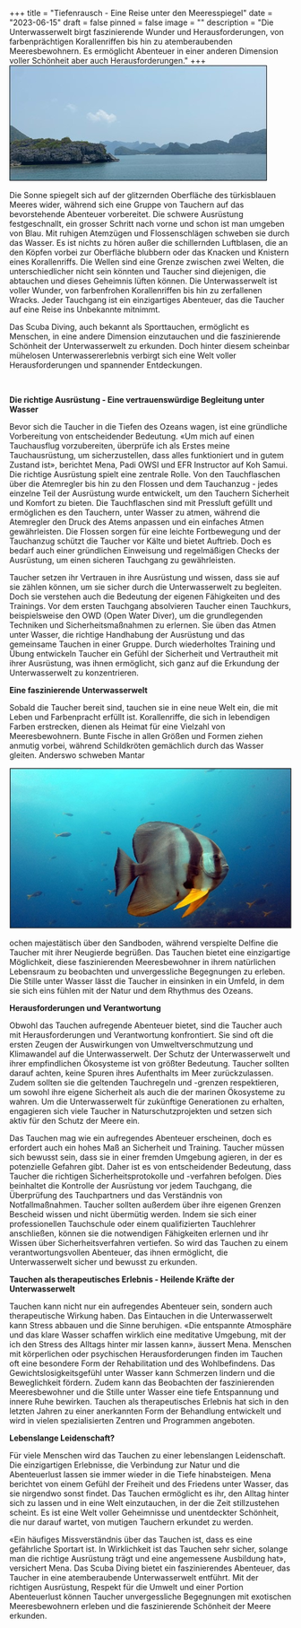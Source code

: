 +++
title = "Tiefenrausch - Eine Reise unter den Meeresspiegel"
date = "2023-06-15"
draft = false
pinned = false
image = ""
description = "Die Unterwasserwelt birgt faszinierende Wunder und Herausforderungen, von farbenprächtigen Korallenriffen bis hin zu atemberaubenden Meeresbewohnern. Es ermöglicht Abenteuer in einer anderen Dimension voller Schönheit aber auch Herausforderungen."
+++
![Thailands Meere ziehen Jahr für Jahr Touristen ins Land in Süd-Ostasien. Bild aus eigener Quelle](thailand-bild-1.jpg)

Die Sonne spiegelt sich auf der glitzernden Oberfläche des türkisblauen Meeres wider, während sich eine Gruppe von Tauchern auf das bevorstehende Abenteuer vorbereitet. Die schwere Ausrüstung festgeschnallt, ein grosser Schritt nach vorne und schon ist man umgeben von Blau. Mit ruhigen Atemzügen und Flossenschlägen schweben sie durch das Wasser. Es ist nichts zu hören außer die schillernden Luftblasen, die an den Köpfen vorbei zur Oberfläche blubbern oder das Knacken und Knistern eines Korallenriffs. Die Wellen sind eine Grenze zwischen zwei Welten, die unterschiedlicher nicht sein könnten und Taucher sind diejenigen, die abtauchen und dieses Geheimnis lüften können. Die Unterwasserwelt ist voller Wunder, von farbenfrohen Korallenriffen bis hin zu zerfallenen Wracks. Jeder Tauchgang ist ein einzigartiges Abenteuer, das die Taucher auf eine Reise ins Unbekannte mitnimmt.

Das Scuba Diving, auch bekannt als Sporttauchen, ermöglicht es Menschen, in eine andere Dimension einzutauchen und die faszinierende Schönheit der Unterwasserwelt zu erkunden. Doch hinter diesem scheinbar mühelosen Unterwassererlebnis verbirgt sich eine Welt voller Herausforderungen und spannender Entdeckungen.

 

**Die richtige Ausrüstung - Eine vertrauenswürdige Begleitung unter Wasser**

Bevor sich die Taucher in die Tiefen des Ozeans wagen, ist eine gründliche Vorbereitung von entscheidender Bedeutung. «Um mich auf einen Tauchausflug vorzubereiten, überprüfe ich als Erstes meine Tauchausrüstung, um sicherzustellen, dass alles funktioniert und in gutem Zustand ist», berichtet Mena, Padi OWSI und EFR Instructor auf Koh Samui. Die richtige Ausrüstung spielt eine zentrale Rolle. Von den Tauchflaschen über die Atemregler bis hin zu den Flossen und dem Tauchanzug - jedes einzelne Teil der Ausrüstung wurde entwickelt, um den Tauchern Sicherheit und Komfort zu bieten. Die Tauchflaschen sind mit Pressluft gefüllt und ermöglichen es den Tauchern, unter Wasser zu atmen, während die Atemregler den Druck des Atems anpassen und ein einfaches Atmen gewährleisten. Die Flossen sorgen für eine leichte Fortbewegung und der Tauchanzug schützt die Taucher vor Kälte und bietet Auftrieb. Doch es bedarf auch einer gründlichen Einweisung und regelmäßigen Checks der Ausrüstung, um einen sicheren Tauchgang zu gewährleisten.

Taucher setzen ihr Vertrauen in ihre Ausrüstung und wissen, dass sie auf sie zählen können, um sie sicher durch die Unterwasserwelt zu begleiten. Doch sie verstehen auch die Bedeutung der eigenen Fähigkeiten und des Trainings. Vor dem ersten Tauchgang absolvieren Taucher einen Tauchkurs, beispielsweise den OWD (Open Water Diver), um die grundlegenden Techniken und Sicherheitsmaßnahmen zu erlernen. Sie üben das Atmen unter Wasser, die richtige Handhabung der Ausrüstung und das gemeinsame Tauchen in einer Gruppe. Durch wiederholtes Training und Übung entwickeln Taucher ein Gefühl der Sicherheit und Vertrautheit mit ihrer Ausrüstung, was ihnen ermöglicht, sich ganz auf die Erkundung der Unterwasserwelt zu konzentrieren.

**Eine faszinierende Unterwasserwelt**

Sobald die Taucher bereit sind, tauchen sie in eine neue Welt ein, die mit Leben und Farbenpracht erfüllt ist. Korallenriffe, die sich in lebendigen Farben erstrecken, dienen als Heimat für eine Vielzahl von Meeresbewohnern. Bunte Fische in allen Größen und Formen ziehen anmutig vorbei, während Schildkröten gemächlich durch das Wasser gleiten. Anderswo schweben Mantar

![Bei Chumphon Pinnacle vor Koh Tao Bild aus eigener Quelle](thailand-bild-2.jpg)

ochen majestätisch über den Sandboden, während verspielte Delfine die Taucher mit ihrer Neugierde begrüßen. Das Tauchen bietet eine einzigartige Möglichkeit, diese faszinierenden Meeresbewohner in ihrem natürlichen Lebensraum zu beobachten und unvergessliche Begegnungen zu erleben. Die Stille unter Wasser lässt die Taucher in einsinken in ein Umfeld, in dem sie sich eins fühlen mit der Natur und dem Rhythmus des Ozeans.

**Herausforderungen und Verantwortung**

Obwohl das Tauchen aufregende Abenteuer bietet, sind die Taucher auch mit Herausforderungen und Verantwortung konfrontiert. Sie sind oft die ersten Zeugen der Auswirkungen von Umweltverschmutzung und Klimawandel auf die Unterwasserwelt. Der Schutz der Unterwasserwelt und ihrer empfindlichen Ökosysteme ist von größter Bedeutung. Taucher sollten darauf achten, keine Spuren ihres Aufenthalts im Meer zurückzulassen. Zudem sollten sie die geltenden Tauchregeln und -grenzen respektieren, um sowohl ihre eigene Sicherheit als auch die der marinen Ökosysteme zu wahren. Um die Unterwasserwelt für zukünftige Generationen zu erhalten, engagieren sich viele Taucher in Naturschutzprojekten und setzen sich aktiv für den Schutz der Meere ein.

Das Tauchen mag wie ein aufregendes Abenteuer erscheinen, doch es erfordert auch ein hohes Maß an Sicherheit und Training. Taucher müssen sich bewusst sein, dass sie in einer fremden Umgebung agieren, in der es potenzielle Gefahren gibt. Daher ist es von entscheidender Bedeutung, dass Taucher die richtigen Sicherheitsprotokolle und -verfahren befolgen. Dies beinhaltet die Kontrolle der Ausrüstung vor jedem Tauchgang, die Überprüfung des Tauchpartners und das Verständnis von Notfallmaßnahmen. Taucher sollten außerdem über ihre eigenen Grenzen Bescheid wissen und nicht übermütig werden. Indem sie sich einer professionellen Tauchschule oder einem qualifizierten Tauchlehrer anschließen, können sie die notwendigen Fähigkeiten erlernen und ihr Wissen über Sicherheitsverfahren vertiefen. So wird das Tauchen zu einem verantwortungsvollen Abenteuer, das ihnen ermöglicht, die Unterwasserwelt sicher und bewusst zu erkunden.

**Tauchen als therapeutisches Erlebnis - Heilende Kräfte der Unterwasserwelt**

Tauchen kann nicht nur ein aufregendes Abenteuer sein, sondern auch therapeutische Wirkung haben. Das Eintauchen in die Unterwasserwelt kann Stress abbauen und die Sinne beruhigen. «Die entspannte Atmosphäre und das klare Wasser schaffen wirklich eine meditative Umgebung, mit der ich den Stress des Alltags hinter mir lassen kann», äussert Mena. Menschen mit körperlichen oder psychischen Herausforderungen finden im Tauchen oft eine besondere Form der Rehabilitation und des Wohlbefindens. Das Gewichtslosigkeitsgefühl unter Wasser kann Schmerzen lindern und die Beweglichkeit fördern. Zudem kann das Beobachten der faszinierenden Meeresbewohner und die Stille unter Wasser eine tiefe Entspannung und innere Ruhe bewirken. Tauchen als therapeutisches Erlebnis hat sich in den letzten Jahren zu einer anerkannten Form der Behandlung entwickelt und wird in vielen spezialisierten Zentren und Programmen angeboten.

**Lebenslange Leidenschaft?**

Für viele Menschen wird das Tauchen zu einer lebenslangen Leidenschaft. Die einzigartigen Erlebnisse, die Verbindung zur Natur und die Abenteuerlust lassen sie immer wieder in die Tiefe hinabsteigen. Mena berichtet von einem Gefühl der Freiheit und des Friedens unter Wasser, das sie nirgendwo sonst findet. Das Tauchen ermöglicht es ihr, den Alltag hinter sich zu lassen und in eine Welt einzutauchen, in der die Zeit stillzustehen scheint. Es ist eine Welt voller Geheimnisse und unentdeckter Schönheit, die nur darauf wartet, von mutigen Tauchern erkundet zu werden.

«Ein häufiges Missverständnis über das Tauchen ist, dass es eine gefährliche Sportart ist. In Wirklichkeit ist das Tauchen sehr sicher, solange man die richtige Ausrüstung trägt und eine angemessene Ausbildung hat», versichert Mena. Das Scuba Diving bietet ein faszinierendes Abenteuer, das Taucher in eine atemberaubende Unterwasserwelt entführt. Mit der richtigen Ausrüstung, Respekt für die Umwelt und einer Portion Abenteuerlust können Taucher unvergessliche Begegnungen mit exotischen Meeresbewohnern erleben und die faszinierende Schönheit der Meere erkunden.
